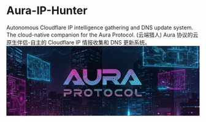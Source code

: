 # Aura-IP-Hunter
Autonomous Cloudflare IP intelligence gathering and DNS update system.
The cloud-native companion for the Aura Protocol.
 (云端猎人)
Aura 协议的云原生伴侣-自主的 Cloudflare IP 情报收集和 DNS 更新系统。
![Aura Protocol Banner](https://github.com/CrazyStrangeSue/Aura-IP-Hunter/blob/main/images/aura-logo.png?raw=true)
